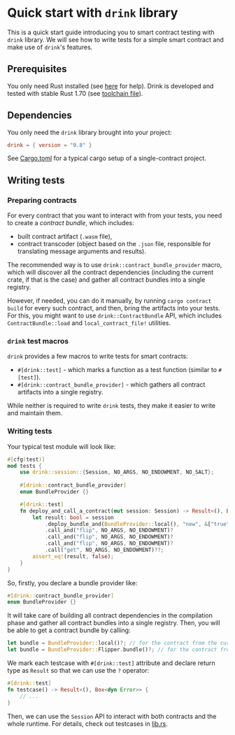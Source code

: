 # Quick start with `drink` library

This is a quick start guide introducing you to smart contract testing with `drink` library.
We will see how to write tests for a simple smart contract and make use of `drink`'s features.

## Prerequisites

You only need Rust installed (see [here](https://www.rust-lang.org/tools/install) for help).
Drink is developed and tested with stable Rust 1.70 (see [toolchain file](../../rust-toolchain.toml)).

## Dependencies

You only need the `drink` library brought into your project:
```toml
drink = { version = "0.8" }
```

See [Cargo.toml](Cargo.toml) for a typical cargo setup of a single-contract project.

## Writing tests

### Preparing contracts

For every contract that you want to interact with from your tests, you need to create a _contract bundle_, which includes:
 - built contract artifact (`.wasm` file),
 - contract transcoder (object based on the `.json` file, responsible for translating message arguments and results).

The recommended way is to use `drink::contract_bundle_provider` macro, which will discover all the contract dependencies (including the current crate, if that is the case) and gather all contract bundles into a single registry.

However, if needed, you can do it manually, by running `cargo contract build` for every such contract, and then, bring the artifacts into your tests.
For this, you might want to use `drink::ContractBundle` API, which includes `ContractBundle::load` and `local_contract_file!` utilities.

### `drink` test macros

`drink` provides a few macros to write tests for smart contracts:
 - `#[drink::test]` - which marks a function as a test function (similar to `#[test]`).
 - `#[drink::contract_bundle_provider]` - which gathers all contract artifacts into a single registry.

While neither is required to write `drink` tests, they make it easier to write and maintain them.

### Writing tests

Your typical test module will look like:
```rust
#[cfg(test)]
mod tests {
    use drink::session::{Session, NO_ARGS, NO_ENDOWMENT, NO_SALT};
    
    #[drink::contract_bundle_provider]
    enum BundleProvider {}

    #[drink::test]
    fn deploy_and_call_a_contract(mut session: Session) -> Result<(), Box<dyn Error>> {
        let result: bool = session
            .deploy_bundle_and(BundleProvider::local(), "new", &["true"], NO_SALT, NO_ENDOWMENT)?
            .call_and("flip", NO_ARGS, NO_ENDOWMENT)?
            .call_and("flip", NO_ARGS, NO_ENDOWMENT)?
            .call_and("flip", NO_ARGS, NO_ENDOWMENT)?
            .call("get", NO_ARGS, NO_ENDOWMENT)??;
        assert_eq!(result, false);
    }
}
```

So, firstly, you declare a bundle provider like:
```rust
#[drink::contract_bundle_provider]
enum BundleProvider {}
```

It will take care of building all contract dependencies in the compilation phase and gather all contract bundles into a single registry.
Then, you will be able to get a contract bundle by calling:
```rust
let bundle = BundleProvider::local()?; // for the contract from the current crate
let bundle = BundleProvider::Flipper.bundle()?; // for the contract from the `flipper` crate
```

We mark each testcase with `#[drink::test]` attribute and declare return type as `Result` so that we can use the `?` operator:
```rust
#[drink::test]
fn testcase() -> Result<(), Box<dyn Error>> {
    // ...
}
```

Then, we can use the `Session` API to interact with both contracts and the whole runtime.
For details, check out testcases in [lib.rs](lib.rs).
